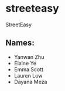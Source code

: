 # streeteasy
StreetEasy

## Names:
- Yanwan Zhu
- Elaine Ye
- Emma Scott
- Lauren Low
- Dayana Meza

